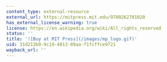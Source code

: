 ```yaml
---
content_type: external-resource
external_url: https://mitpress.mit.edu/9780262701020
has_external_license_warning: true
license: https://en.wikipedia.org/wiki/All_rights_reserved
status: ''
title: '![Buy at MIT Press](/images/mp_logo.gif)'
uid: 31d213b9-9c1d-4013-89aa-f1fcffce9721
wayback_url: ''
---
```

